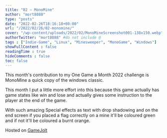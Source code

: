 ```yaml
---
title: "02 – MonoMine"
author: "mort8088"
type: "posts"
date: "2022-02-26T18:16:18+00:00"
url: "/2022/02/26/02-monomine/"
cover: "/wp-content/uploads/2022/02/MonoMineScreenshot001-138x150.webp"
authorTwitter: "mort8088" #do not include @
tags : ["Indie-Game", "Linux", "Minesweeper", "MonoGame", "Windows"]
showFullContent : false
readingTime : true
hideComments : false
toc: false
---
```


This month's contribution to my One Game a Month 2022 challenge is MonoMine a quick copy of the windows classic.

This month I put a little more effort into this because this game actually has game states like win and lose and actually gives some instruction to the player at the end of the game.

With such amazing Special effects as text with drop shadowing and on the end screen if you placed a flag correctly on a mine it'll be coloured green and if not it'll be coloured a burnt orange.

Hosted on [GameJolt][1]

 [1]: https://gamejolt.com/games/02-MonoMine/695526
